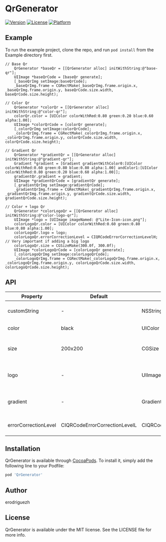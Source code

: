 # QrGenerator

[![Version](https://img.shields.io/cocoapods/v/QrGenerator.svg?style=flat)](https://cocoapods.org/pods/QrGenerator)
[![License](https://img.shields.io/cocoapods/l/QrGenerator.svg?style=flat)](https://cocoapods.org/pods/QrGenerator)
[![Platform](https://img.shields.io/cocoapods/p/QrGenerator.svg?style=flat)](https://cocoapods.org/pods/QrGenerator)

## Example

To run the example project, clone the repo, and run `pod install` from the Example directory first.

```objc
// Base Qr
    QrGenerator *baseQr = [[QrGenerator alloc] initWithString:@"base-qr"];
    UIImage *baseQrCode = [baseQr generate];
    [_baseQrImg setImage:baseQrCode];
    _baseQrImg.frame = CGRectMake(_baseQrImg.frame.origin.x, _baseQrImg.frame.origin.y, baseQrCode.size.width, baseQrCode.size.height);

// Color Qr
    QrGenerator *colorQr = [[QrGenerator alloc] initWithString:@"color-qr"];
    colorQr.color = [UIColor colorWithRed:0.80 green:0.20 blue:0.60 alpha:1.00];
    UIImage *colorQrCode = [colorQr generate];
    [_colorQrImg setImage:colorQrCode];
    _colorQrImg.frame = CGRectMake(_colorQrImg.frame.origin.x, _colorQrImg.frame.origin.y, colorQrCode.size.width, colorQrCode.size.height);
  
// Gradient Qr
    QrGenerator *gradientQr = [[QrGenerator alloc] initWithString:@"gradient-qr"];
    Gradient *gradient = [Gradient gradientWithColor0:[UIColor colorWithRed:0.60 green:0.80 blue:0.80 alpha:1.00] andColor1:[UIColor colorWithRed:0.80 green:0.20 blue:0.60 alpha:1.00]];
    gradientQr.gradient = gradient;
    UIImage *gradientQrCode = [gradientQr generate];
    [_gradientQrImg setImage:gradientQrCode];
    _gradientQrImg.frame = CGRectMake(_gradientQrImg.frame.origin.x, _gradientQrImg.frame.origin.y, gradientQrCode.size.width, gradientQrCode.size.height);
  
// Color + logo Qr
    QrGenerator *colorLogoQr = [[QrGenerator alloc] initWithString:@"color-logo-qr"];
    UIImage *logo = [UIImage imageNamed: @"Lite-Icon-icon.png"];
    colorLogoQr.color = [UIColor colorWithRed:0.60 green:0.80 blue:0.80 alpha:1.00];
    colorLogoQr.logo = logo;
    colorLogoQr.errorCorrectionLevel = CIQRCodeErrorCorrectionLevelH; // Very important if adding a big logo
    colorLogoQr.size = CGSizeMake(300.0f, 300.0f);
    UIImage *colorLogoQrCode = [colorLogoQr generate];
    [_colorLogoQrImg setImage:colorLogoQrCode];
    _colorLogoQrImg.frame = CGRectMake(_colorLogoQrImg.frame.origin.x, _colorLogoQrImg.frame.origin.y, colorLogoQrCode.size.width, colorLogoQrCode.size.height);
```

## API
    
| Property | Default | Type | Description |
| --- | --- | --- | --- |
| customString | - | NSString | Value to generate Qr code |
| color | black | UIColor | The Qr's color |
| size | 200x200 | CGSize | The image's width and height |
| logo | - | UIImage | A logo to be set in the center of the Qr |
| gradient | - | Gradient | Color the Qr using a linear gradient |
| errorCorrectionLevel | CIQRCodeErrorCorrectionLevelL | CIQRCodeErrorCorrectionLevel | Qr image error correction |

## Installation

QrGenerator is available through [CocoaPods](https://cocoapods.org). To install
it, simply add the following line to your Podfile:

```ruby
pod 'QrGenerator'
```

## Author

erodriguezh

## License

QrGenerator is available under the MIT license. See the LICENSE file for more info.
